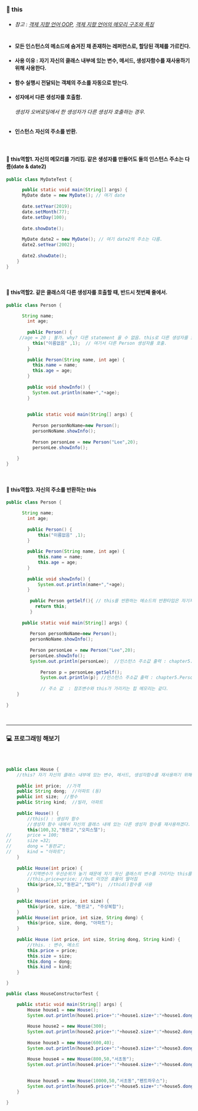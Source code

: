 ### :pushpin: this
* ###### 참고 : [객제 지향 언어 OOP](https://github.com/6161990/TIL/blob/main/Java/Object-Oriented%20Programming(OOP).md), [객제 지향 언어의 메모리 구조와 특징](https://github.com/6161990/TIL/blob/main/Java/OOP%20Memory.md)
# 
* #### 모든  인스턴스의 메소드에 숨겨진 채 존재하는 레퍼런스로, 할당된 객체를 가르킨다. 
* #### 사용 이유 : 자기 자신의 클래스 내부에 있는 변수, 메서드, 생성자함수를 재사용하기 위해 사용한다.
* #### 함수 실행시 전달되는 객체의 주소를 자동으로 받는다.
* #### 성자에서 다른 생성자를 호출함.
	###### 생성자 오버로딩에서 한 생성자가 다른 생성자 호출하는 경우. 
* #### 인스턴스 자신의 주소를 반환.
  
   <br>
   
 #### :round_pushpin: this역할1. 자신의 메모리를 가리킴. 같은 생성자를 만들어도 둘의 인스턴스 주소는 다름(date & date2)

```java
public class MyDateTest {

      public static void main(String[] args) {
      MyDate date = new MyDate(); // 여기 date 
       
      date.setYear(2019);
      date.setMonth(77);
      date.setDay(100);
    
      date.showDate();
    
      MyDate date2 = new MyDate(); // 여기 date2의 주소는 다름. 
      date2.setYear(2002);  
    
      date2.showDate();
    }
}
```

   <br>
   
#### :round_pushpin: this역할2. 같은 클래스의 다른 생성자를 호출할 때, 반드시 첫번째 줄에서.

```java
public class Person {

      String name;
    	int age;
    	
    	public Person() {
	 //age = 20 ; 불가. why? 다른 statement 올 수 없음. this로 다른 생성자를 호출할 때, first statement여야 하기때문에.
    	  this("이름없음" ,1);  // 여기서 다른 Person 생성자를 호출. 
    	}
    	
    	public Person(String name, int age) {
    	  this.name = name;
          this.age = age;
    	}
    	
    	public void showInfo() {
    	  System.out.println(name+","+age);
    	}
      
      
        public static void main(String[] args) {
		
	      Person personNoName=new Person();
	      personNoName.showInfo();
	      	
	      Person personLee = new Person("Lee",20);
	      personLee.showInfo();
	      
    }
}
```    
   <br>
   
#### :round_pushpin: this역할3. 자신의 주소를 반환하는 this

```java
public class Person {

      String name;
    	int age;
    	
    	public Person() {
    		this("이름없음" ,1);  
    	}
    	
    	public Person(String name, int age) {
    		this.name = name;
    		this.age = age;
    	}
    	
    	public void showInfo() {
    		System.out.println(name+","+age);
    	}
      
         public Person getSelf(){ // this를 반환하는 메소드의 반환타입은 자기자신
           return this;
         }
      
      public static void main(String[] args) {
		
	     Person personNoName=new Person();
	     personNoName.showInfo();
	      	
	     Person personLee = new Person("Lee",20);
	     personLee.showInfo();
	     System.out.println(personLee);  //인스턴스 주소값 출력 : chapter5.Person@2ff4acd0   
        
             Person p = personLee.getSelf();
             System.out.println(p); //인스턴스 주소값 출력 : chapter5.Person@2ff4acd0   
        
             // 주소 값  : 참조변수와 this가 가리키는 힙 메모리는 같다. 
	}
    
}
```

<br>

------------------------------------------------------------------

### :computer: 프로그래밍 해보기

<br>

```java

public class House {
	//this? 자기 자신의 클래스 내부에 있는 변수, 메서드, 생성자함수를 재사용하기 위해 사용
	
	public int price;  //가격
	public String dong;  //아파트 (동)
	public int size;  //평수 
	public String kind;  //빌라, 아파트 
	
	public House() {
		//this() : 생성자 함수 
		//생성자 함수 내에서 자신의 클래스 내에 있는 다른 생성자 함수를 재사용하겠다. 
		this(100,32,"동판교","오피스텔");  
//		price = 100;
//		size =32;
//		dong = "동판교";
//		kind = "아파트";
	}
	
	public House(int price) {
		//지역변수가 우선순위가 높기 때문에 자기 자신 클래스의 변수를 가리키는 this를 명시해주어야한다.
		//this.price=price; //but 이것은 효율이 떨어짐
		this(price,32,"동판교","빌라");  //thid()함수를 사용
	}
	
	public House(int price, int size) {
		this(price, size, "동판교", "주상복합");
	}
	public House(int price, int size, String dong) {
		this(price, size, dong, "아파트");
	}
	
	public House (int price, int size, String dong, String kind) {
		//this. : 변수, 메소드
		this.price = price;
		this.size = size;
		this.dong = dong;
		this.kind = kind;
	}

}

```
```java
public class HouseConstructorTest {

	public static void main(String[] args) {
		House house1 = new House();
		System.out.println(house1.price+":"+house1.size+":"+house1.dong+":"+house1.kind);  //100:32:동판교:오피스텔
	
		House house2 = new House(300);
		System.out.println(house2.price+":"+house2.size+":"+house2.dong+":"+house2.kind); //300:32:동판교:빌라
		
		House house3 = new House(600,40);
		System.out.println(house3.price+":"+house3.size+":"+house3.dong+":"+house3.kind); //600:40:동판교:주상복합

		House house4 = new House(800,50,"서초동");
		System.out.println(house4.price+":"+house4.size+":"+house4.dong+":"+house4.kind); //800:50:서초동:아파트
		
		
		House house5 = new House(10000,50,"서초동","펜트하우스");
		System.out.println(house5.price+":"+house5.size+":"+house5.dong+":"+house5.kind); //10000:50:서초동:펜트하우스
	}

}

```




